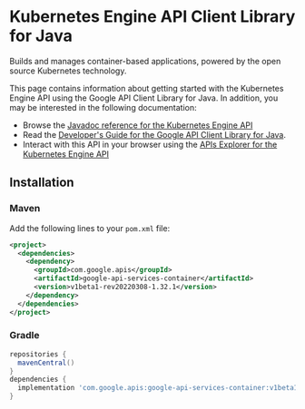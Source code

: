 # Kubernetes Engine API Client Library for Java

Builds and manages container-based applications, powered by the open source Kubernetes technology.

This page contains information about getting started with the Kubernetes Engine API
using the Google API Client Library for Java. In addition, you may be interested
in the following documentation:

* Browse the [Javadoc reference for the Kubernetes Engine API][javadoc]
* Read the [Developer's Guide for the Google API Client Library for Java][google-api-client].
* Interact with this API in your browser using the [APIs Explorer for the Kubernetes Engine API][api-explorer]

## Installation

### Maven

Add the following lines to your `pom.xml` file:

```xml
<project>
  <dependencies>
    <dependency>
      <groupId>com.google.apis</groupId>
      <artifactId>google-api-services-container</artifactId>
      <version>v1beta1-rev20220308-1.32.1</version>
    </dependency>
  </dependencies>
</project>
```

### Gradle

```gradle
repositories {
  mavenCentral()
}
dependencies {
  implementation 'com.google.apis:google-api-services-container:v1beta1-rev20220308-1.32.1'
}
```

[javadoc]: https://googleapis.dev/java/google-api-services-container/latest/index.html
[google-api-client]: https://github.com/googleapis/google-api-java-client/
[api-explorer]: https://developers.google.com/apis-explorer/#p/container/v1/

